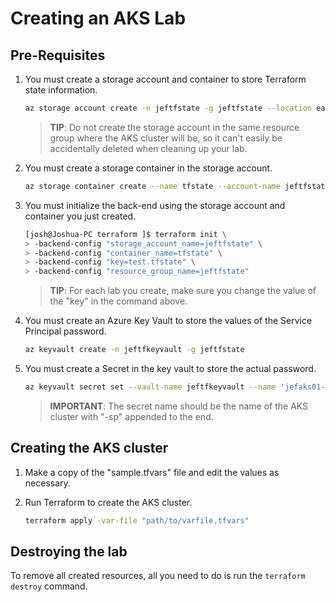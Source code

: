 # Creating an AKS Lab

## Pre-Requisites

1. You must create a storage account and container to store Terraform state information.

    ```bash
    az storage account create -n jeftfstate -g jeftfstate --location eastus2 --kind StorageV2
    ```

    >**TIP**: Do not create the storage account in the same resource group where the AKS cluster will be, so it can't easily be accidentally deleted when cleaning up your lab.

1. You must create a storage container in the storage account.

    ```bash
    az storage container create --name tfstate --account-name jeftfstate
    ```

1. You must initialize the back-end using the storage account and container you just created.

    ```bash
    [josh@Joshua-PC terraform ]$ terraform init \
    > -backend-config "storage_account_name=jeftfstate" \
    > -backend-config "container_name=tfstate" \
    > -backend-config "key=test.tfstate" \
    > -backend-config "resource_group_name=jeftfstate"
    ```

    >**TIP**: For each lab you create, make sure you change the value of the "key" in the command above.

1. You must create an Azure Key Vault to store the values of the Service Principal password.

    ```bash
    az keyvault create -n jeftfkeyvault -g jeftfstate
    ```

1. You must create a Secret in the key vault to store the actual password.

    ```bash
    az keyvault secret set --vault-name jeftfkeyvault --name 'jefaks01-sp' --value 'A crazy password here'
    ```

    >**IMPORTANT**: The secret name should be the name of the AKS cluster with "-sp" appended to the end.

## Creating the AKS cluster

1. Make a copy of the "sample.tfvars" file and edit the values as necessary.
1. Run Terraform to create the AKS cluster.

    ```bash
    terraform apply -var-file "path/to/varfile.tfvars"
    ```

## Destroying the lab

To remove all created resources, all you need to do is run the `terraform destroy` command.

```bash
